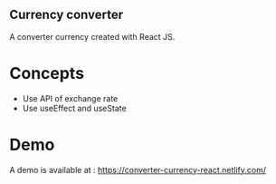 ## Currency converter

A converter currency created with React JS.

# Concepts 
  - Use API of exchange rate
  - Use useEffect and useState
  
# Demo 

A demo is available at  : https://converter-currency-react.netlify.com/
  
